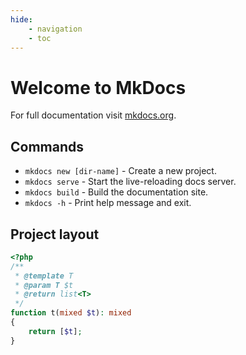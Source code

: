 ```yaml
---
hide:
    - navigation
    - toc
---
```


# Welcome to MkDocs

For full documentation visit [mkdocs.org](https://www.mkdocs.org).

## Commands

* `mkdocs new [dir-name]` - Create a new project.
* `mkdocs serve` - Start the live-reloading docs server.
* `mkdocs build` - Build the documentation site.
* `mkdocs -h` - Print help message and exit.

## Project layout

```php
<?php
/**
 * @template T
 * @param T $t
 * @return list<T>
 */
function t(mixed $t): mixed
{
    return [$t];
}
```
